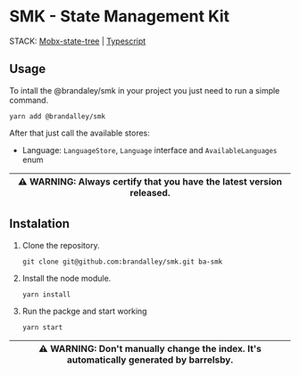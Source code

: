 # SMK - State Management Kit

STACK: [Mobx-state-tree](https://mobx-state-tree.js.org/intro/welcome) | [Typescript](https://www.typescriptlang.org/docs/handbook/typescript-in-5-minutes.html)

## Usage

To intall the @brandaley/smk in your project you just need to run a simple command.

```shell
yarn add @brandalley/smk
```

After that just call the available stores:

- Language: `LanguageStore`, `Language` interface and `AvailableLanguages` enum

| ⚠️ **WARNING**: Always certify that you have the latest version released. |
| ------------------------------------------------------------------------ |

## Instalation  

1. Clone the repository.

    ```shell
    git clone git@github.com:brandalley/smk.git ba-smk
    ```

2. Install the node module.

    ```shell
    yarn install
    ```

3. Run the packge and start working

    ```shell
    yarn start
    ```

| ⚠️ **WARNING**: Don't manually change the index. It's automatically generated by barrelsby. |
| ------------------------------------------------------------------------------------------ |
